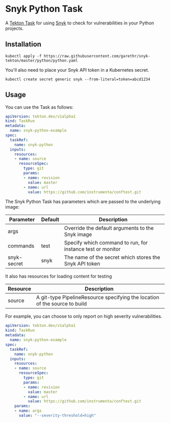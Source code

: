 # Snyk Python Task

A [Tekton Task](https://tekton.dev/) for using [Snyk](https://snyk.io) to check for
vulnerabilities in your Python projects.


## Installation

```
kubectl apply -f https://raw.githubusercontent.com/garethr/snyk-tekton/master/python/python.yaml
```

You'll also need to place your Snyk API token in a Kubernetes secret.

```
kubectl create secret generic snyk --from-literal=token=abcd1234
```

## Usage

You can use the Task as follows:

```yaml
apiVersion: tekton.dev/v1alpha1
kind: TaskRun
metadata:
  name: snyk-python-example
spec:
  taskRef:
    name: snyk-python
  inputs:
    resources:
    - name: source
      resourceSpec:
        type: git
        params:
        - name: revision
          value: master
        - name: url
          value: https://github.com/instrumenta/conftest.git
```

The Snyk Python Task has parameters which are passed to the underlying image:

| Parameter | Default | Description |
| --- | --- | --- |
| args |   | Override the default arguments to the Snyk image |
| commands | test | Specify which command to run, for instance test or monitor |
| snyk-secret | snyk | The name of the secret which stores the Snyk API token |

It also has resources for loading content for testing

| Resource | Description |
| --- | --- |
| source | A git-type PipelineResource specifying the location of the source to build |

For example, you can choose to only report on high severity vulnerabilities.

```yaml
apiVersion: tekton.dev/v1alpha1
kind: TaskRun
metadata:
  name: snyk-python-example
spec:
  taskRef:
    name: snyk-python
  inputs:
    resources:
    - name: source
      resourceSpec:
        type: git
        params:
        - name: revision
          value: master
        - name: url
          value: https://github.com/instrumenta/conftest.git
    params:
    - name: args
      value: "--severity-threshold=high"
```
